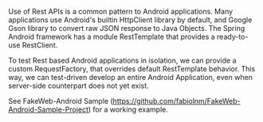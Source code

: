 Use of Rest APIs is a common pattern to Android applications. Many applications use Android's builtin HttpClient library by default, and Google Gson library to convert raw JSON response to Java Objects. The Spring Android framework has a module RestTemplate that provides a ready-to-use RestClient.

To test Rest based Android applications in isolation, we can provide a custom RequestFactory, that overrides default RestTemplate behavior. This way, we can test-driven develop an entire Android Application, even when server-side counterpart does not yet exist.

See FakeWeb-Android Sample (https://github.com/fabiolnm/FakeWeb-Android-Sample-Project) for a working example.
